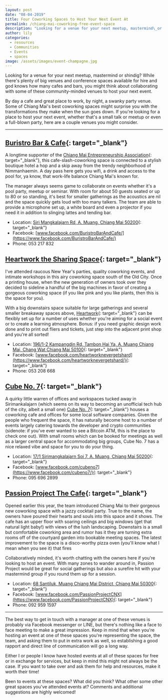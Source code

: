 ```yaml
---
layout: post
date: "08-04-2019"
title: Four Coworking Spaces to Host Your Next Event At
permalink: /chiang-mai-coworking-free-event-space
description: "Looking for a venue for your next meetup, mastermind\_or shindig? While there's plenty of big venues and conference spaces available for hire and god knows how many cafes and bars, you might think about collaborating with some of these community-minded venues to host your next event."
author: lily
categories:
  - resources
  - Communities
  - Events
  - spaces
image: /assets/images/event-champagne.jpg
---
```


Looking for a venue for your next meetup, mastermind or shindig? While there's plenty of big venues and conference spaces available for hire and god knows how many cafes and bars, you might think about collaborating with some of these community-minded venues to host your next event.

By day a cafe and great place to work, by night, a swanky party venue. Some of Chiang Mai's best coworking spaces might surprise you with the transformations they make when the sun goes down. If you're looking for a place to host your next event, whether that's a small talk or meetup or even a full-blown party, here are a couple venues you might consider.

---

## [Buristro Bar & Cafe](https://www.facebook.com/BuristroBarAndCafe/){: target="_blank"}

A longtime supporter of the [Chiang Mai Entrepreneurship Association](https://www.facebook.com/ChiangMaiEntrepreneurs/){: target="_blank"}, this cafe-slash-coworking space is connected to a stylish boutique hotel a hop and a skip away from the trendy neighborhood of Nimmanhaemin. A day pass here gets you wifi, a drink and access to the pool for, ya know, that work-life balance Chiang Mai's known for.

The manager always seems game to collaborate on events whether it's a pool party, meetup or seminar. With room for about 50 guests seated or up to 80 or so standing, it's best for smaller gatherings as the acoustics are nil and the space quickly gets loud with too many talkers. The team are able to provide a microphone set up, a white board and even a projector if you need it in addition to slinging lattes and tending bar.

* Location:&nbsp;[Siri Mangkalajarn Rd, A. Muang, Chiang Mai 50200](https://www.google.com/search?ei=Z-2qXMCKDcz-9QPpnKLwAw&amp;q=buristro+bar+%26+cafe&amp;oq=buristro+&amp;gs_l=psy-ab.1.0.0i20i263j0i10l9.332797.333898..334979...0.0..0.116.833.7j2......0....1..gws-wiz.......35i39j0j0i131j0i67.jv1pf1hbmRk#){: target="_blank"}
* Facebook:&nbsp;[www.facebook.com/BuristroBarAndCafe/](https://www.facebook.com/BuristroBarAndCafe/)
* Phone: 053 217 832

## [Heartwork the Sharing Space](https://www.facebook.com/heartworknevergetshard/){: target="_blank"}

I've attended raucous New Year's parties, quality coworking events, and intimate workshops in this airy coworking space south of the Old City. Once a printing house, when the new generation of owners took over they decided to sideline a handful of the big machines in favor of creating a gorgeous coworking space (if you like pink and you like plants, then this is the space for you).&nbsp;

With a big downstairs space suitable for large gatherings and several smaller breakaway spaces above, [Heartwork](https://www.facebook.com/heartworknevergetshard/){: target="_blank"} can be flexibly set up for a number of uses whether you're aiming for a social event or to create a learning atmosphere. Bonus: if you need graphic design work done and to print out fliers and tickets, just step into the adjacent print shop and you're all sorted\!

* Location:&nbsp;[196/1-2 Kampangdin Rd, Tambon Hai Ya, A. Muang Chiang Mai, Chang Wat Chiang Mai 50100](https://www.google.com/search?q=heartwork+the+sharing+space&amp;oq=heartwork+the+sharing+space&amp;aqs=chrome..69i57j69i60l3.3743j0j1&amp;sourceid=chrome&amp;ie=UTF-8#){: target="_blank"}
* Facebook:&nbsp;[www.facebook.com/heartworknevergetshard](https://www.facebook.com/heartworknevergetshard/){: target="_blank"}
* Phone: 053 208 668

## [Cube No. 7](https://www.facebook.com/cubeno7/){: target="_blank"}

A quirky little warren of offices and workspaces tucked away in Sirimankalajarn (which seems on its way to becoming an unofficial tech hub of the city, albeit a small one)&nbsp;[Cube No. 7](https://www.facebook.com/cubeno7/){: target="_blank"} houses a coworking cafe and offices for some local software companies. Given the people who frequent the space, it has naturally become host to a number of events largely catering towards the developer and crypto communities (sidenote: if you've ever wanted to see a Bitcoin ATM, this is the place to check one out). With small rooms which can be booked for meetings as well as a larger central space for accommodating big groups, Cube No. 7 has a nice relaxed vibe and space for you to do your thing.

* Location:&nbsp;[17/1 Sirimangkalajarn Soi 7, A. Muang, Chiang Mai 50200](https://www.google.com/search?q=CUBE+No.7+Coffee+%26+Eatery&amp;oq=CUBE+No.7+Coffee+%26+Eatery&amp;aqs=chrome..69i57.241j0j1&amp;sourceid=chrome&amp;ie=UTF-8#){: target="_blank"}
* Facebook:&nbsp;[www.facebook.com/cubeno7](https://www.facebook.com/cubeno7/){: target="_blank"}
* Phone: 095 696 2899

## [Passion Project The Cafe](https://www.facebook.com/pg/PassionProjectCNX/about/){: target="_blank"}

Opened earlier this year, the team introduced Chiang Mai to their gorgeous new coworking space with a jazzy cocktail party. True to the name, the owners have poured their hearts and souls into this space and it shows. The cafe has an upper floor with soaring ceilings and big windows (get that natural light baby\!) with views of the lush landscaping. Downstairs is a small but comfortable coworking area and rumor has it they are turning extra rooms off of the courtyard garden into bookable meeting spaces. The latest improvement to the space is a disco-worthy pizza oven (you'll know what I mean when you see it) that fires&nbsp;

Collaboratively minded, it's worth chatting with the owners here if you're looking to host an event. With many zones to wander around in, Passion Project would be great for social gatherings but also a surefire hit with your mastermind group if you round them up for a session.

* Location:&nbsp;[68 Santiluk, Muang Chiang Mai District, Chiang Mai 50300](https://www.google.com/search?ei=Xe2qXK_pAdve9QOUyZbQBw&amp;q=passion+project+the+cafe&amp;oq=passion+project+the+cafe&amp;gs_l=psy-ab.3..0.4310.8566..8727...2.0..0.116.2293.25j1......0....1..gws-wiz.......0i71j35i39j0i67j0i131j0i20i263j0i10j0i22i30.MpHU1Ym5xws#){: target="_blank"}
* Facebook:&nbsp;[www.facebook.com/PassionProjectCNX](https://www.facebook.com/PassionProjectCNX){: target="_blank"}
* Phone: 092 959 1597

---

The best way to get in touch with a manager at one of these venues is probably via Facebook messenger or LINE, but there's nothing like a face to face meeting to make a great impression. Keep in mind that when you're hosting an event at one of these spaces you're representing the space, the team, and asking them to put in extra work as well, so establishing a good rapport and direct line of communication will go a long way.

Either I or people I know have hosted events at all of these spaces for free or in exchange for services, but keep in mind this might not always be the case. If you want to take over and ask them for help and resources, make it worth their time\!

Been to events at these spaces? What did you think? What other some other great spaces you've attended events at? Comments and additional suggestions are highly welcomed\!